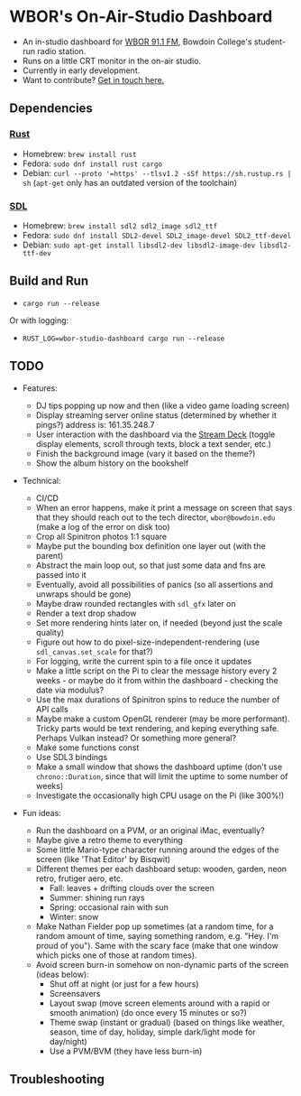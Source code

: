 # WBOR's On-Air-Studio Dashboard

- An in-studio dashboard for [WBOR 91.1 FM](https://wbor.org/), Bowdoin College's student-run radio station.
- Runs on a little CRT monitor in the on-air studio.
- Currently in early development.
- Want to contribute? [Get in touch here.](https://wbor.org/contact)

## Dependencies

### [Rust](https://www.rust-lang.org/)

- Homebrew: `brew install rust`
- Fedora: `sudo dnf install rust cargo`
- Debian: `curl --proto '=https' --tlsv1.2 -sSf https://sh.rustup.rs | sh` (`apt-get` only has an outdated version of the toolchain)

### [SDL](https://www.libsdl.org/)

- Homebrew: `brew install sdl2 sdl2_image sdl2_ttf`
- Fedora: `sudo dnf install SDL2-devel SDL2_image-devel SDL2_ttf-devel`
- Debian: `sudo apt-get install libsdl2-dev libsdl2-image-dev libsdl2-ttf-dev`

## Build and Run

- `cargo run --release`

Or with logging:

- `RUST_LOG=wbor-studio-dashboard cargo run --release`

## TODO

- Features:
  - DJ tips popping up now and then (like a video game loading screen)
  - Display streaming server online status (determined by whether it pings?) address is: 161.35.248.7
  - User interaction with the dashboard via the [Stream Deck](https://timothycrosley.github.io/streamdeck-ui/) (toggle display elements, scroll through texts, block a text sender, etc.)
  - Finish the background image (vary it based on the theme?)
  - Show the album history on the bookshelf

- Technical:
  - CI/CD
  - When an error happens, make it print a message on screen that says that they should reach out to the tech director, `wbor@bowdoin.edu` (make a log of the error on disk too)
  - Crop all Spinitron photos 1:1 square
  - Maybe put the bounding box definition one layer out (with the parent)
  - Abstract the main loop out, so that just some data and fns are passed into it
  - Eventually, avoid all possibilities of panics (so all assertions and unwraps should be gone)
  - Maybe draw rounded rectangles with `sdl_gfx` later on
  - Render a text drop shadow
  - Set more rendering hints later on, if needed (beyond just the scale quality)
  - Figure out how to do pixel-size-independent-rendering (use `sdl_canvas.set_scale` for that?)
  - For logging, write the current spin to a file once it updates
  - Make a little script on the Pi to clear the message history every 2 weeks - or maybe do it from within the dashboard - checking the date via modulus?
  - Use the max durations of Spinitron spins to reduce the number of API calls
  - Maybe make a custom OpenGL renderer (may be more performant). Tricky parts would be text rendering, and keping everything safe. Perhaps Vulkan instead? Or something more general?
  - Make some functions const
  - Use SDL3 bindings
  - Make a small window that shows the dashboard uptime (don't use `chrono::Duration`, since that will limit the uptime to some number of weeks)
  - Investigate the occasionally high CPU usage on the Pi (like 300%!)

- Fun ideas:
  - Run the dashboard on a PVM, or an original iMac, eventually?
  - Maybe give a retro theme to everything
  - Some little Mario-type character running around the edges of the screen (like 'That Editor' by Bisqwit)
  - Different themes per each dashboard setup: wooden, garden, neon retro, frutiger aero, etc.
    - Fall: leaves + drifting clouds over the screen
    - Summer: shining run rays
    - Spring: occasional rain with sun
    - Winter: snow
  - Make Nathan Fielder pop up sometimes (at a random time, for a random amount of time, saying something random, e.g. "Hey. I'm proud of you"). Same with the scary face (make that one window which picks one of those at random times).
  - Avoid screen burn-in somehow on non-dynamic parts of the screen (ideas below):
    - Shut off at night (or just for a few hours)
    - Screensavers
    - Layout swap (move screen elements around with a rapid or smooth animation) (do once every 15 minutes or so?)
    - Theme swap (instant or gradual) (based on things like weather, season, time of day, holiday, simple dark/light mode for day/night)
    - Use a PVM/BVM (they have less burn-in)

## Troubleshooting
